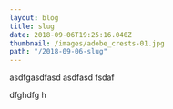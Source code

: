 ```yaml
---
layout: blog
title: slug
date: 2018-09-06T19:25:16.040Z
thumbnail: /images/adobe_crests-01.jpg
path: "/2018-09-06-slug"
---
```

asdfgasdfasd asdfasd fsdaf 

dfghdfg h
